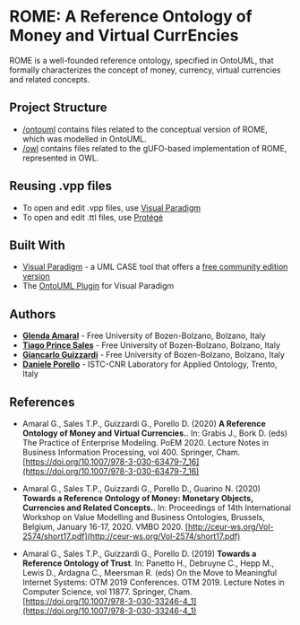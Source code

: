 # ROME: A Reference Ontology of Money and Virtual CurrEncies

ROME is a well-founded reference ontology, specified in OntoUML, that formally characterizes the concept of money, currency, virtual currencies and related concepts. 

## Project Structure

* [/ontouml](/ontouml) contains files related to the conceptual version of ROME, which was modelled in OntoUML.
* [/owl](/owl) contains files related to the gUFO-based implementation of ROME, represented in OWL.


## Reusing .vpp files

* To open and edit .vpp files, use [Visual Paradigm](https://www.visual-paradigm.com)
* To open and edit .ttl files, use [Protégé](https://protege.stanford.edu/)

## Built With

* [Visual Paradigm](https://www.visual-paradigm.com) - a UML CASE tool that offers a [free community edition version](https://www.visual-paradigm.com/download/community.jsp)
* The [OntoUML Plugin](https://github.com/OntoUML/ontouml-vp-plugin) for Visual Paradigm


## Authors

* **[Glenda Amaral](https://www.researchgate.net/profile/Glenda_Amaral)** - Free University of Bozen-Bolzano, Bolzano, Italy
* **[Tiago Prince Sales](https://www.inf.unibz.it/~tpsales/)** - Free University of Bozen-Bolzano, Bolzano, Italy
* **[Giancarlo Guizzardi](http://www.inf.ufes.br/~gguizzardi)** - Free University of Bozen-Bolzano, Bolzano, Italy
* **[Daniele Porello](https://www.researchgate.net/profile/Daniele_Porello)** - ISTC-CNR Laboratory for Applied Ontology, Trento, Italy


## References

- Amaral G., Sales T.P., Guizzardi G., Porello D. (2020) **A Reference Ontology of Money and Virtual Currencies.**. In: Grabis J., Bork D. (eds) The Practice of Enterprise Modeling. PoEM 2020. Lecture Notes in Business Information Processing, vol 400. Springer, Cham. [https://doi.org/10.1007/978-3-030-63479-7_16](https://doi.org/10.1007/978-3-030-63479-7_16)

- Amaral G., Sales T.P., Guizzardi G., Porello D., Guarino N. (2020) **Towards a Reference Ontology of Money: Monetary Objects, Currencies and Related Concepts.**. In: Proceedings of 14th International Workshop on Value Modelling and Business Ontologies, Brussels, Belgium, January 16-17, 2020. VMBO 2020. [http://ceur-ws.org/Vol-2574/short17.pdf](http://ceur-ws.org/Vol-2574/short17.pdf)

- Amaral G., Sales T.P., Guizzardi G., Porello D. (2019) **Towards a Reference Ontology of Trust**. In: Panetto H., Debruyne C., Hepp M., Lewis D., Ardagna C., Meersman R. (eds) On the Move to Meaningful Internet Systems: OTM 2019 Conferences. OTM 2019. Lecture Notes in Computer Science, vol 11877. Springer, Cham. [https://doi.org/10.1007/978-3-030-33246-4_1](https://doi.org/10.1007/978-3-030-33246-4_1)


